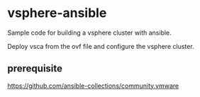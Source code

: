 # vsphere-ansible

Sample code for building a vsphere cluster with ansible.

Deploy vsca from the ovf file and configure the vsphere cluster.

## prerequisite

https://github.com/ansible-collections/community.vmware
